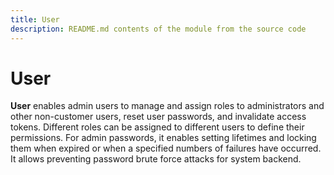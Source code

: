 ```yaml
---
title: User
description: README.md contents of the module from the source code
---
```


# User

**User** enables admin users to manage and assign roles to administrators and other non-customer users,
reset user passwords, and invalidate access tokens.
Different roles can be assigned to different users to define their permissions.
For admin passwords, it enables setting lifetimes and locking them when expired or when a specified numbers of failures have occurred. It allows preventing password brute force attacks for system backend.

